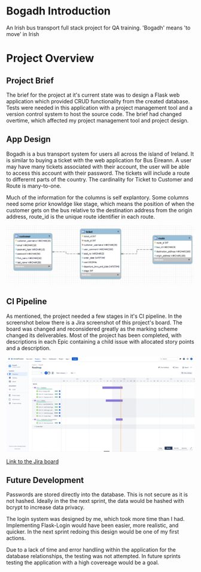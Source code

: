 # Bogadh Introduction
An Irish bus transport full stack project for QA training. 'Bogadh' means 'to move' in Irish

# Project Overview

## Project Brief
The brief for the project at it's current state was to design a Flask web application which provided CRUD functionality from the created database. Tests were needed in this application with a project management tool and a version control system to host the source code. The brief had changed overtime, which affected my project management tool and project design. 

## App Design
Bogadh is a bus transport system for users all across the island of Ireland. It is similar to buying a ticket with the web application for Bus Éireann. A user may have many tickets associated with their account, the user will be able to access this account with their password. The tickets will include a route to differernt parts of the country. The cardinality for Ticket to Customer and Route is many-to-one.

Much of the information for the columns is self explantory. Some columns need some prior knowldge like stage, which means the position of when the customer gets on the bus relative to the destination address from the origin address, route_id is the unique route identifier in each route.

![Bogadh ERD](bogadh_erd_screenshot.png)

## CI Pipeline
As mentioned, the project needed a few stages in it's CI pipeline. In the screenshot below there is a Jira screenshot of this project's board. The board was changed and reconsidered greatly as the marking scheme changed its deliverables. Most of the project has been completed, with descriptions in each Epic containing a child issue with allocated story points and a description. 

![Bogadh Jira](bogadh_jira_screenshot.png)



[Link to the Jira board](https://adam-downey.atlassian.net/jira/software/projects/BOG/boards/2/roadmap?timeline=WEEKS)

## Future Development
Passwords are stored directly into the database. This is not secure as it is not hashed. Ideally in the the next sprint, the data would be hashed with bcrypt to increase data privacy.

The login system was designed by me, which took more time than I had. Implementing Flask-Login would have been easier, more realistic, and quicker. In the next sprint redoing this design would be one of my first actions.

Due to a lack of time and error handling within the application for the database relationships, the testing was not attempted. In future sprints testing the application with a high covereage would be a goal. 

